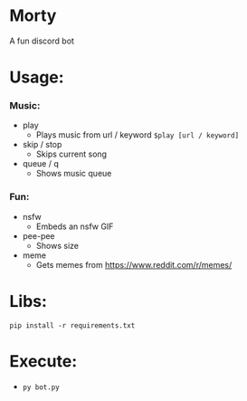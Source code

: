 # Morty
A fun discord bot

# Usage:
### Music:
- play
    - Plays music from url / keyword `$play [url / keyword]`
- skip / stop
    - Skips current song
- queue / q
    - Shows music queue

### Fun:
- nsfw
    - Embeds an nsfw GIF
- pee-pee
    - Shows size
- meme
    - Gets memes from  https://www.reddit.com/r/memes/

# Libs:
`pip install -r requirements.txt`

# Execute:
- `py bot.py`
